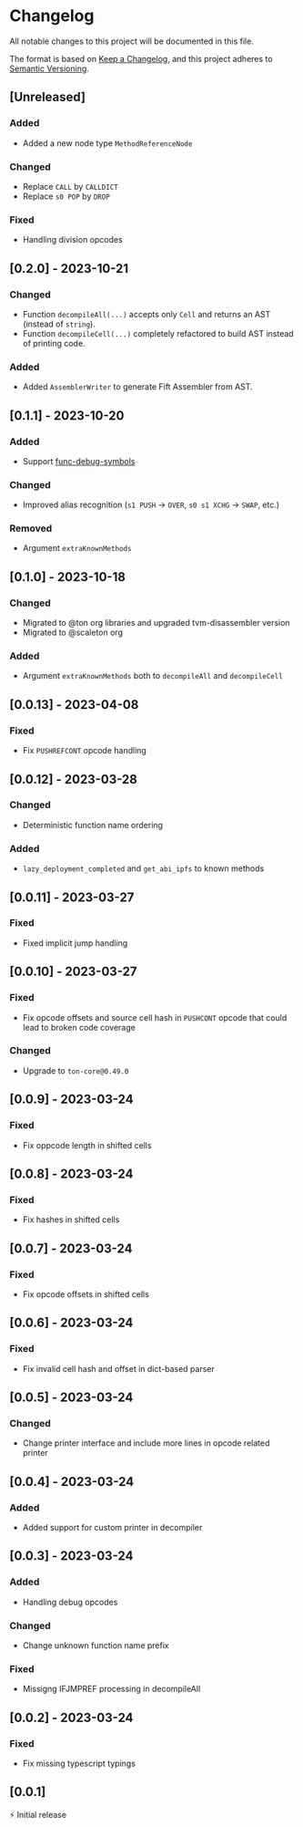 # Changelog

All notable changes to this project will be documented in this file.

The format is based on [Keep a Changelog](https://keepachangelog.com/en/1.0.0/),
and this project adheres to [Semantic Versioning](https://semver.org/spec/v2.0.0.html).

## [Unreleased]

### Added

- Added a new node type `MethodReferenceNode`

### Changed

- Replace `CALL` by `CALLDICT`
- Replace `s0 POP` by `DROP`

### Fixed

- Handling division opcodes

## [0.2.0] - 2023-10-21

### Changed

- Function `decompileAll(...)` accepts only `Cell` and returns an AST (instead of `string`).
- Function `decompileCell(...)` completely refactored to build AST instead of printing code.

### Added

- Added `AssemblerWriter` to generate Fift Assembler from AST.

## [0.1.1] - 2023-10-20

### Added

- Support [func-debug-symbols](https://github.com/scaleton-labs/func-debug-symbols)

### Changed

- Improved alias recognition (`s1 PUSH` -> `OVER`, `s0 s1 XCHG` -> `SWAP`, etc.)

### Removed

- Argument `extraKnownMethods`

## [0.1.0] - 2023-10-18

### Changed

- Migrated to @ton org libraries and upgraded tvm-disassembler version
- Migrated to @scaleton org

### Added

- Argument `extraKnownMethods` both to `decompileAll` and `decompileCell`

## [0.0.13] - 2023-04-08

### Fixed

- Fix `PUSHREFCONT` opcode handling

## [0.0.12] - 2023-03-28

### Changed

- Deterministic function name ordering

### Added

- `lazy_deployment_completed` and `get_abi_ipfs` to known methods

## [0.0.11] - 2023-03-27

### Fixed

- Fixed implicit jump handling

## [0.0.10] - 2023-03-27

### Fixed

- Fix opcode offsets and source cell hash in `PUSHCONT` opcode that could lead to broken code coverage

### Changed

- Upgrade to `ton-core@0.49.0`

## [0.0.9] - 2023-03-24

### Fixed

- Fix oppcode length in shifted cells

## [0.0.8] - 2023-03-24

### Fixed

- Fix hashes in shifted cells

## [0.0.7] - 2023-03-24

### Fixed

- Fix opcode offsets in shifted cells

## [0.0.6] - 2023-03-24

### Fixed

- Fix invalid cell hash and offset in dict-based parser

## [0.0.5] - 2023-03-24

### Changed

- Change printer interface and include more lines in opcode related printer

## [0.0.4] - 2023-03-24

### Added

- Added support for custom printer in decompiler

## [0.0.3] - 2023-03-24

### Added

- Handling debug opcodes

### Changed

- Change unknown function name prefix

### Fixed

- Missigng IFJMPREF processing in decompileAll

## [0.0.2] - 2023-03-24

### Fixed

- Fix missing typescript typings

## [0.0.1]

⚡️ Initial release
